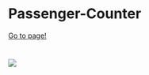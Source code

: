 
<h1>Passenger-Counter</h1>
<a href="https://banugungor.github.io/Passenger-Counter/" rel="nofollow">Go to page!</a>

#
![](https://github.com/Passenger-Counter/counter.gif)
